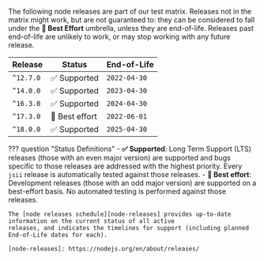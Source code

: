 The following node releases are part of our test matrix. Releases not in the matrix might work, but are not guaranteed
to: they can be considered to fall under the **:test_tube: Best Effort** umbrella, unless they are end-of-life. Releases
past end-of-life are unlikely to work, or may stop working with any future release.

| Release   | Status                       | End-of-Life  |
| --------- | ---------------------------- | ------------ |
| `^12.7.0` | :white_check_mark: Supported | `2022-04-30` |
| `^14.0.0` | :white_check_mark: Supported | `2023-04-30` |
| `^16.3.0` | :white_check_mark: Supported | `2024-04-30` |
| `^17.3.0` | :test_tube: Best effort      | `2022-06-01` |
| `^18.0.0` | :white_check_mark: Supported | `2025-04-30` |

??? question "Status Definitions"
    - **:white_check_mark: Supported**: Long Term Support (LTS) releases  (those with an even major version) are
      supported and bugs specific to those releases are addressed with the highest priority. Every `jsii` release is
      automatically tested against those releases.
    - **:test_tube: Best effort**: Development releases (those with an odd major version) are supported on a best-effort
      basis. No automated testing is performed against those releases.

    The [node releases schedule][node-releases] provides up-to-date information on the current status of all active
    releases, and indicates the timelines for support (including planned End-of-Life dates for each).

    [node-releases]: https://nodejs.org/en/about/releases/
